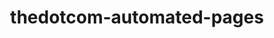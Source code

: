 ---
layout: case-study
product: 'yes'
order: 2
logo: /images/work/TheDotComAutomatedPages.png
title: thedotcom-automated-pages
org: The.com Automated Pages
role: Founding Designer
tenure: '2022'
description: 'I led product, design, and design systems for this 14 person startup. The.com is a no- to low-code sheet-based website builder and CMS tool. I helped them learn from their existing customers through generative and evaluative research, iterate and improve on their core product, design a completely new feature & product surface area called Page Automation, design and helped engineer a design system from scratch—typography and type scales, 0–10 color ramps for every main hue, spacing units, iconography, and complex components & patterns—in both Figma and React. My work directly led to them landing big-name customers, and finding product-market fit that is now their core business: Page Automation.'
---